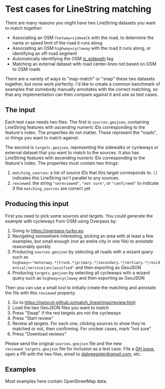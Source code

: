 # Test cases for LineString matching

There are many reasons you might have two LineString datasets you want to match together:

- Associating an OSM `footway=sidewalk` with the road, to determine the name or speed limit of the road it runs along
- Associating an OSM `highway=cycleway` with the road it runs along, or identifying an off-road segment
- Automatically identifying the OSM [is_sidepath](https://wiki.openstreetmap.org/wiki/Proposal:Key:is_sidepath) tag
- Matching an external dataset with road center-lines not based on OSM to OSM roads

There are a variety of ways to "map-match" or "snap" these two datasets together, but none work perfectly. I'd like to create a common benchmark of examples that somebody manually annotates with the correct matching, so that any implementation can then compare against it and use as test cases.

## The input

Each test case needs two files. The first is `sources.geojson`, containing LineString features with ascending numeric IDs corresponding to the feature's index. The properties do not matter. These represent the "roads", or things you want to match against.

The second is `targets.geojson`, representing the sidewalks or cycleways or external dataset that you want to match to the sources. It also has LineString features with ascending numeric IDs corresponding to the feature's index. The properties must contain two things:

1) `matching_sources`: a list of source IDs that this target corresponds to. `[]` indicates this LineString isn't parallel to any sources.
2) `reviewed`: the string `"unreviewed"`, `"not sure"`, or `"confirmed"` to indicate if the `matching_sources` are correct yet

## Producing this input

First you need to pick some sources and targets. You could generate the example with cycleways from OSM using Overpass by:

1) Going to <https://overpass-turbo.eu>
2) Navigating somewhere interesting, picking an area with at least a few examples, but small enough (not an entire city in one file) to annotate reasonably quickly
3) Producing `sources.geojson` by selecting all roads with a wizard query such as `highway=~"motorway.*|trunk.*|primary.*|secondary.*|tertiary.*|residential|service|unclassified"` and then exporting as GeoJSON
4) Producing `targets.geojson` by selecting all cycleways with a wizard query such as `highway=cycleway` and then exporting as GeoJSON

Then you can use a small tool to initially create the matching and annotate the file with this `reviewed` property.

1) Go to <https://nptscot.github.io/match_linestrings/review.html>
2) Load the two GeoJSON files you want to match
3) Press "Swap" if the red targets are not the cycleways
4) Press "Start review"
5) Review all targets. For each one, clicking sources to show they're matched or not, then confirming. For unclear cases, mark "not sure"
6) Press "Download reviews"

Please send the original `sources.geojson` file and the new `reviewed_targets.geojson` file for inclusion as a test case. File a [GH issue](https://github.com/nptscot/match_linestrings/issues/new), open a PR with the two files, email to <dabreegster@gmail.com>, etc.

## Examples

Most examples here contain OpenStreetMap data.
